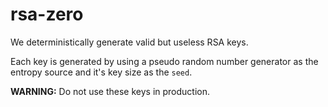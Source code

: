 # rsa-zero

We deterministically generate valid but useless RSA keys.

Each key is generated by using a pseudo random number generator as the entropy source and it's key size as the `seed`.

**WARNING:** Do not use these keys in production.
